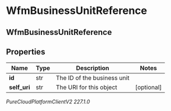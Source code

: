 # WfmBusinessUnitReference

## WfmBusinessUnitReference

## Properties

|Name | Type | Description | Notes|
|------------ | ------------- | ------------- | -------------|
| **id** | str | The ID of the business unit | |
| **self_uri** | str | The URI for this object | [optional] |



_PureCloudPlatformClientV2 227.1.0_
